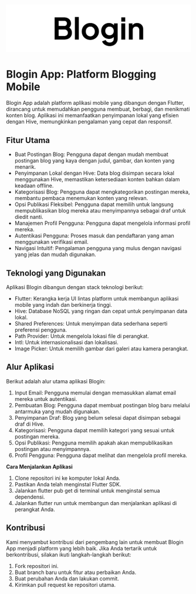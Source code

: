 ![Logo Aplikasi](./assets/images/logo.png)

# **Blogin App**: Platform Blogging Mobile
Blogin App adalah platform aplikasi mobile yang dibangun dengan Flutter, 
dirancang untuk memudahkan pengguna membuat, berbagi, dan menikmati konten blog. 
Aplikasi ini memanfaatkan penyimpanan lokal yang efisien dengan Hive, memungkinkan pengalaman yang 
cepat dan responsif.

## Fitur Utama

 - Buat Postingan Blog: Pengguna dapat dengan mudah membuat postingan blog yang kaya 
   dengan judul, gambar, dan konten yang menarik.
 - Penyimpanan Lokal dengan Hive: Data blog disimpan secara lokal menggunakan Hive, 
   memastikan ketersediaan konten bahkan dalam keadaan offline.
 - Kategorisasi Blog: Pengguna dapat mengkategorikan postingan mereka, membantu 
   pembaca menemukan konten yang relevan.
 - Opsi Publikasi Fleksibel: Pengguna dapat memilih untuk langsung mempublikasikan blog
   mereka atau menyimpannya sebagai draf untuk diedit nanti.
 - Manajemen Profil Pengguna: Pengguna dapat mengelola informasi profil mereka.
 - Autentikasi Pengguna: Proses masuk dan pendaftaran yang aman menggunakan verifikasi email.
 - Navigasi Intuitif: Pengalaman pengguna yang mulus dengan navigasi yang jelas dan mudah digunakan.

## Teknologi yang Digunakan
Aplikasi Blogin dibangun dengan stack teknologi berikut:

  - Flutter: Kerangka kerja UI lintas platform untuk membangun aplikasi mobile yang indah dan berkinerja tinggi.
  - Hive: Database NoSQL yang ringan dan cepat untuk penyimpanan data lokal.
  - Shared Preferences: Untuk menyimpan data sederhana seperti preferensi pengguna.
  - Path Provider: Untuk mengelola lokasi file di perangkat.
  - Intl: Untuk internasionalisasi dan lokalisasi.
  - Image Picker: Untuk memilih gambar dari galeri atau kamera perangkat.

## Alur Aplikasi
Berikut adalah alur utama aplikasi Blogin:

1. Input Email: Pengguna memulai dengan memasukkan alamat email mereka untuk autentikasi.
2. Pembuatan Blog: Pengguna dapat membuat postingan blog baru melalui antarmuka yang mudah digunakan.
3. Penyimpanan Draf: Blog yang belum selesai dapat disimpan sebagai draf di Hive.
4. Kategorisasi: Pengguna dapat memilih kategori yang sesuai untuk postingan mereka.
5. Opsi Publikasi: Pengguna memilih apakah akan mempublikasikan postingan atau menyimpannya.
6. Profil Pengguna: Pengguna dapat melihat dan mengelola profil mereka.

**Cara Menjalankan Aplikasi**

1. Clone repositori ini ke komputer lokal Anda.
2. Pastikan Anda telah menginstal Flutter SDK.
3. Jalankan flutter pub get di terminal untuk menginstal semua dependensi.
4. Jalankan flutter run untuk membangun dan menjalankan aplikasi di perangkat Anda.

## Kontribusi
Kami menyambut kontribusi dari pengembang lain untuk membuat Blogin App menjadi platform yang lebih baik. 
Jika Anda tertarik untuk berkontribusi, silakan ikuti langkah-langkah berikut:

1. Fork repositori ini.
2. Buat branch baru untuk fitur atau perbaikan Anda.
3. Buat perubahan Anda dan lakukan commit.
4. Kirimkan pull request ke repositori utama.
